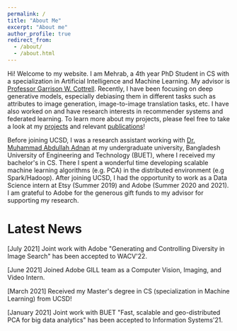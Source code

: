 ```yaml
---
permalink: /
title: "About Me"
excerpt: "About me"
author_profile: true
redirect_from: 
  - /about/
  - /about.html
---
```


Hi! Welcome to my website. I am Mehrab, a 4th year PhD Student in CS with a specialization in Artificial Intelligence and Machine Learning. My advisor is [Professor Garrison W. Cottrell](https://cseweb.ucsd.edu/~gary/). Recently, I have been focusing on deep generative models, especially debiasing them in different tasks such as attributes to image generation, image-to-image translation tasks, etc. I have also worked on and have research interests in recommender systems and federated learning. To learn more about my projects, please feel free to take a look at my [projects](https://mehrab-tanjim.github.io/portfolio) and relevant [publications](https://mehrab-tanjim.github.io/publications)!

Before joining UCSD, I was a research assistant working with [Dr. Muhammad Abdullah Adnan](https://sites.google.com/site/abdullahadnan/) at my undergraduate university, Bangladesh University of Engineering and Technology (BUET), where I received my bachelor's in CS. There I spent a wonderful time developing scalable machine learning algorithms (e.g. PCA) in the distributed environment (e.g Spark/Hadoop). After joining UCSD, I had the opportunity to work as a Data Science intern at Etsy (Summer 2019) and Adobe (Summer 2020 and 2021). I am grateful to Adobe for the generous gift funds to my advisor for supporting my research.

Latest News
======
[July 2021] Joint work with Adobe "Generating and Controlling Diversity in Image Search" has been accepted to WACV'22.

[June 2021] Joined Adobe GILL team as a Computer Vision, Imaging, and Video Intern.

[March 2021] Received my Master's degree in CS (specialization in Machine Learning) from UCSD!

[January 2021] Joint work with BUET "Fast, scalable and geo-distributed PCA for big data analytics" has been accepted to Information Systems'21. 

